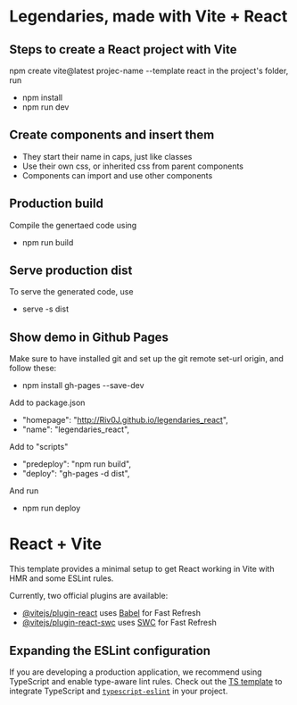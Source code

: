 # Legendaries, made with Vite + React

## Steps to create a React project with Vite

npm create vite@latest projec-name --template react
in the project's folder, run

- npm install
- npm run dev

## Create components and insert them

- They start their name in caps, just like classes
- Use their own css, or inherited css from parent components
- Components can import and use other components

## Production build

Compile the genertaed code using
- npm run build

## Serve production dist

To serve the generated code, use
- serve -s dist

## Show demo in Github Pages 

Make sure to have installed git and set up the git remote set-url origin, and follow these:
- npm install gh-pages --save-dev

Add to package.json
- "homepage": "http://Riv0J.github.io/legendaries_react",
- "name": "legendaries_react",

Add to "scripts"
- "predeploy": "npm run build",
- "deploy": "gh-pages -d dist",

And run
- npm run deploy

# React + Vite

This template provides a minimal setup to get React working in Vite with HMR and some ESLint rules.

Currently, two official plugins are available:

- [@vitejs/plugin-react](https://github.com/vitejs/vite-plugin-react/blob/main/packages/plugin-react/README.md) uses [Babel](https://babeljs.io/) for Fast Refresh
- [@vitejs/plugin-react-swc](https://github.com/vitejs/vite-plugin-react-swc) uses [SWC](https://swc.rs/) for Fast Refresh

## Expanding the ESLint configuration

If you are developing a production application, we recommend using TypeScript and enable type-aware lint rules. Check out the [TS template](https://github.com/vitejs/vite/tree/main/packages/create-vite/template-react-ts) to integrate TypeScript and [`typescript-eslint`](https://typescript-eslint.io) in your project.



